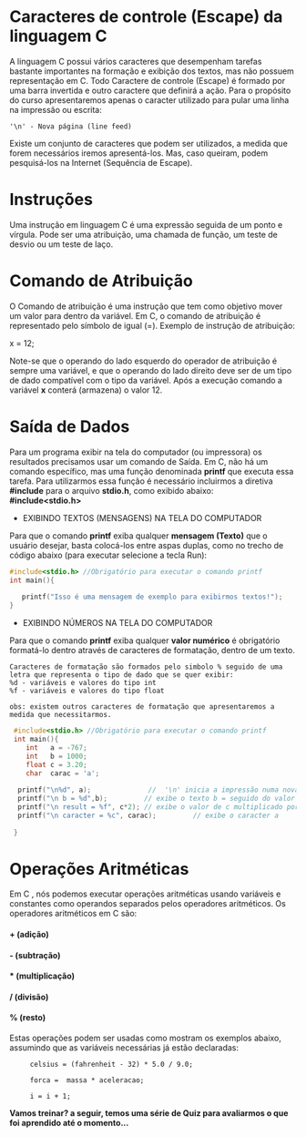 # Caracteres de controle (Escape) da linguagem C
 A linguagem C possui vários caracteres que desempenham tarefas bastante importantes na formação e exibição dos textos, mas não possuem representação em C. Todo Caractere de controle (Escape) é formado por uma barra invertida e outro caractere que definirá a ação. Para o propósito do curso apresentaremos apenas o caracter utilizado para pular uma linha na impressão ou escrita:

```
'\n' - Nova página (line feed)

```
Existe um conjunto de caracteres que podem ser utilizados, a medida que forem necessários iremos apresentá-los. Mas, caso queiram, podem pesquisá-los na Internet (Sequência de Escape).

# Instruções 
 Uma instrução em linguagem C é uma expressão seguida de um ponto e vírgula. Pode ser uma atribuição, uma chamada de função, um teste de desvio ou um teste de laço.
 
# Comando de Atribuição 
O Comando de atribuição é uma instrução que tem como objetivo mover um valor para dentro da variável. Em C, o comando de atribuição é representado pelo símbolo de igual (=).
Exemplo de instrução de atribuição:       

x = 12;

Note-se que o operando do lado esquerdo do operador de atribuição é sempre uma variável, e que o operando do lado direito deve ser de um tipo de dado compatível com o tipo da variável. Após a execução comando a variável <strong>x</strong> conterá (armazena) o valor 12.

 # Saída de Dados
 Para um programa exibir na tela do computador (ou impressora) os resultados precisamos usar um comando de Saída. Em C, não há um comando específico, mas uma função denominada **printf** que executa essa tarefa. 
 Para utilizarmos essa função é necessário incluirmos a diretiva **#include** para o arquivo **stdio.h**, como exibido abaixo:<br />
                                              **#include<stdio.h>**
 <ul>
  <li>EXIBINDO TEXTOS (MENSAGENS) NA TELA DO COMPUTADOR</li>
 </ul> 
  Para que o comando <strong>printf</strong> exiba qualquer <strong>mensagem (Texto)</strong> que o usuário desejar, basta colocá-los entre aspas duplas, como no trecho de código abaixo (para executar selecione a tecla Run):
  
 ```C runnable
 #include<stdio.h> //Obrigatório para executar o comando printf
 int main(){
    
    printf("Isso é uma mensagem de exemplo para exibirmos textos!");
 }
``` 
<ul>
<li>EXIBINDO NÚMEROS NA TELA DO COMPUTADOR </li>
</ul>

Para que o comando **printf** exiba qualquer **valor numérico** é obrigatório formatá-lo dentro através de caracteres de formatação, dentro de um texto.

```
Caracteres de formatação são formados pelo simbolo % seguido de uma letra que representa o tipo de dado que se quer exibir:
%d - variáveis e valores do tipo int
%f - variáveis e valores do tipo float 

obs: existem outros caracteres de formatação que apresentaremos a medida que necessitarmos.

```

```C runnable
 #include<stdio.h> //Obrigatório para executar o comando printf
 int main(){
    int   a = -767;
    int   b = 1000;
    float c = 3.20;
    char  carac = 'a';
        
  printf("\n%d", a);              //  '\n' inicia a impressão numa nova linha
  printf("\n b = %d",b);         // exibe o texto b = seguido do valor da variável b
  printf("\n result = %f", c*2); // exibe o valor de c multiplicado por 2
  printf("\n caracter = %c", carac);         // exibe o caracter a    
    
 }
``` 
# Operações Aritméticas
Em C , nós podemos executar operações aritméticas usando variáveis e constantes como operandos separados pelos operadores aritméticos. Os operadores aritméticos em C são:

<H4> +  (adição) </H4>
<H4> -  (subtração) </H4>
<H4> *  (multiplicação) </H4>
<H4> /  (divisão) </H4>
<H4> %   (resto)  </H4>

Estas operações podem ser usadas como mostram os exemplos abaixo, assumindo que as variáveis necessárias já estão declaradas:
```
     celsius = (fahrenheit - 32) * 5.0 / 9.0;

     forca =  massa * aceleracao;

     i = i + 1;
```     
<strong> Vamos treinar? a seguir, temos uma série de Quiz para avaliarmos o que foi aprendido até o momento...</strong>
